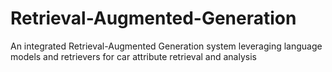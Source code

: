 # Retrieval-Augmented-Generation
An integrated Retrieval-Augmented Generation system leveraging language models and retrievers for car attribute retrieval and analysis
